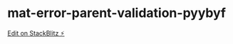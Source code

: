 # mat-error-parent-validation-pyybyf

[Edit on StackBlitz ⚡️](https://stackblitz.com/edit/mat-error-parent-validation-pyybyf)